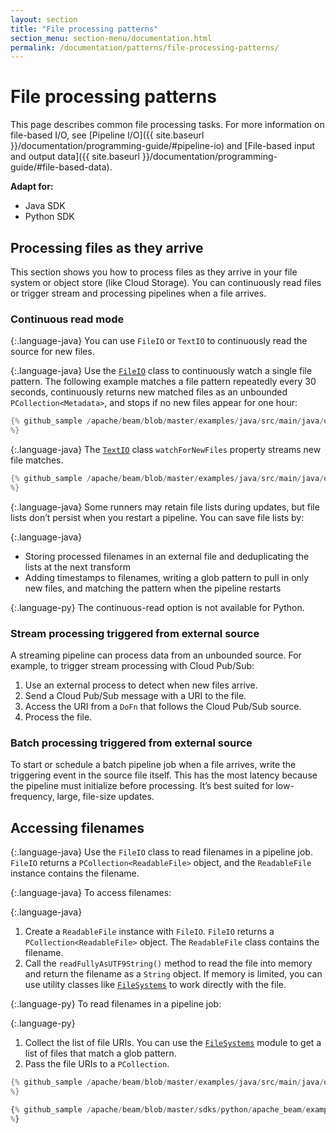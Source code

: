 ```yaml
---
layout: section
title: "File processing patterns"
section_menu: section-menu/documentation.html
permalink: /documentation/patterns/file-processing-patterns/
---
```

<!--
Licensed under the Apache License, Version 2.0 (the "License");
you may not use this file except in compliance with the License.
You may obtain a copy of the License at

http://www.apache.org/licenses/LICENSE-2.0

Unless required by applicable law or agreed to in writing, software
distributed under the License is distributed on an "AS IS" BASIS,
WITHOUT WARRANTIES OR CONDITIONS OF ANY KIND, either express or implied.
See the License for the specific language governing permissions and
limitations under the License.
-->

# File processing patterns

This page describes common file processing tasks. For more information on file-based I/O, see [Pipeline I/O]({{ site.baseurl }}/documentation/programming-guide/#pipeline-io) and [File-based input and output data]({{ site.baseurl }}/documentation/programming-guide/#file-based-data).

<nav class="language-switcher">
  <strong>Adapt for:</strong>
  <ul>
    <li data-type="language-java" class="active">Java SDK</li>
    <li data-type="language-py">Python SDK</li>
  </ul>
</nav>

## Processing files as they arrive

This section shows you how to process files as they arrive in your file system or object store (like Cloud Storage). You can continuously read files or trigger stream and processing pipelines when a file arrives.

### Continuous read mode

{:.language-java}
You can use `FileIO` or `TextIO` to continuously read the source for new files.

{:.language-java}
Use the [`FileIO`](https://beam.apache.org/releases/javadoc/current/org/apache/beam/sdk/io/FileIO.html) class to continuously watch a single file pattern. The following example matches a file pattern repeatedly every 30 seconds, continuously returns new matched files as an unbounded `PCollection<Metadata>`, and stops if no new files appear for one hour:

```java
{% github_sample /apache/beam/blob/master/examples/java/src/main/java/org/apache/beam/examples/snippets/Snippets.java tag:FileProcessPatternProcessNewFilesSnip1
%}
```

{:.language-java}
The [`TextIO`](https://beam.apache.org/releases/javadoc/current/org/apache/beam/sdk/io/TextIO.html) class `watchForNewFiles` property streams new file matches.

```java
{% github_sample /apache/beam/blob/master/examples/java/src/main/java/org/apache/beam/examples/snippets/Snippets.java tag:FileProcessPatternProcessNewFilesSnip2
%}
```

{:.language-java}
Some runners may retain file lists during updates, but file lists don’t persist when you restart a pipeline. You can save file lists by:

{:.language-java}
* Storing processed filenames in an external file and deduplicating the lists at the next transform
* Adding timestamps to filenames, writing a glob pattern to pull in only new files, and matching the pattern when the pipeline restarts

{:.language-py}
The continuous-read option is not available for Python.

### Stream processing triggered from external source

A streaming pipeline can process data from an unbounded source. For example, to trigger stream processing with Cloud Pub/Sub:

1. Use an external process to detect when new files arrive.
1. Send a Cloud Pub/Sub message with a URI to the file.
1. Access the URI from a `DoFn` that follows the Cloud Pub/Sub source.
1. Process the file.

### Batch processing triggered from external source

To start or schedule a batch pipeline job when a file arrives, write the triggering event in the source file itself. This has the most latency because the pipeline must initialize before processing. It’s best suited for low-frequency, large, file-size updates.

## Accessing filenames

{:.language-java}
Use the `FileIO` class to read filenames in a pipeline job. `FileIO` returns a `PCollection<ReadableFile>` object, and the `ReadableFile` instance contains the filename.

{:.language-java}
To access filenames:

{:.language-java}
1. Create a `ReadableFile` instance with `FileIO`. `FileIO` returns a `PCollection<ReadableFile>` object. The `ReadableFile` class contains the filename.
1. Call the `readFullyAsUTF9String()` method to read the file into memory and return the filename as a `String` object. If memory is limited, you can use utility classes like [`FileSystems`](https://beam.apache.org/releases/javadoc/current/org/apache/beam/sdk/io/FileSystems.html) to work directly with the file.

{:.language-py}
To read filenames in a pipeline job:

{:.language-py}
1. Collect the list of file URIs. You can use the [`FileSystems`](https://beam.apache.org/releases/pydoc/current/apache_beam.io.filesystems.html?highlight=filesystems#module-apache_beam.io.filesystems) module to get a list of files that match a glob pattern.
1. Pass the file URIs to a `PCollection`.

```java
{% github_sample /apache/beam/blob/master/examples/java/src/main/java/org/apache/beam/examples/snippets/Snippets.java tag:FileProcessPatternAccessMetadataSnip1
%}
```
```py
{% github_sample /apache/beam/blob/master/sdks/python/apache_beam/examples/snippets/snippets.py tag:FileProcessPatternAccessMetadataSnip1
%}
```
